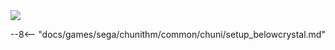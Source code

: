 
<img class="header-logo" src="/img/sega/chunithm/amazon/logo.webp">

--8<-- "docs/games/sega/chunithm/common/chuni/setup_belowcrystal.md"
